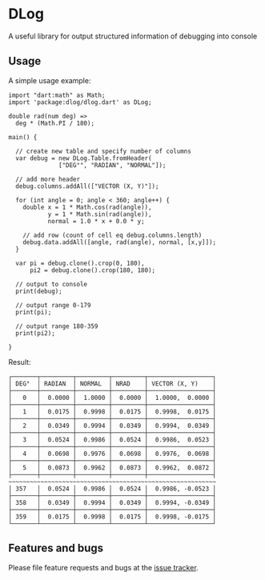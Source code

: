 # DLog

A useful library for output structured information of debugging into console

## Usage

A simple usage example:

    import "dart:math" as Math;
    import 'package:dlog/dlog.dart' as DLog;
    
    double rad(num deg) =>
      deg * (Math.PI / 180);
    
    main() {
    
      // create new table and specify number of columns
      var debug = new DLog.Table.fromHeader(
                  ["DEG°", "RADIAN", "NORMAL"]);
    
      // add more header
      debug.columns.addAll(["VECTOR (X, Y)"]);
    
      for (int angle = 0; angle < 360; angle++) {
        double x = 1 * Math.cos(rad(angle)),
               y = 1 * Math.sin(rad(angle)),
               normal = 1.0 * x + 0.0 * y;
    
        // add row (count of cell eq debug.columns.length)
        debug.data.addAll([angle, rad(angle), normal, [x,y]]);
      }
    
      var pi = debug.clone().crop(0, 180),
          pi2 = debug.clone().crop(180, 180);
    
      // output to console
      print(debug);
    
      // output range 0-179
      print(pi);
    
      // output range 180-359
      print(pi2);
    
    }

Result:

    ┌───────┬─────────┬─────────┬─────────┬──────────────────┐
    │ DEG°  │ RADIAN  │ NORMAL  │ NRAD    │ VECTOR (X, Y)    │
    ├───────┼─────────┼─────────┼─────────┼──────────────────┤
    │   0   │  0.0000 │  1.0000 │  0.0000 │  1.0000,  0.0000 │
    ├───────┼─────────┼─────────┼─────────┼──────────────────┤
    │   1   │  0.0175 │  0.9998 │  0.0175 │  0.9998,  0.0175 │
    ├───────┼─────────┼─────────┼─────────┼──────────────────┤
    │   2   │  0.0349 │  0.9994 │  0.0349 │  0.9994,  0.0349 │
    ├───────┼─────────┼─────────┼─────────┼──────────────────┤
    │   3   │  0.0524 │  0.9986 │  0.0524 │  0.9986,  0.0523 │
    ├───────┼─────────┼─────────┼─────────┼──────────────────┤
    │   4   │  0.0698 │  0.9976 │  0.0698 │  0.9976,  0.0698 │
    ├───────┼─────────┼─────────┼─────────┼──────────────────┤
    │   5   │  0.0873 │  0.9962 │  0.0873 │  0.9962,  0.0872 │
    ├───────┼─────────┼─────────┼─────────┼──────────────────┤
    ~~~~~~~~~~~~~~~~~~~~~~~~~~~~~~~~~~~~~~~~~~~~~~~~~~~~~~~~~~
    │ 357   │  0.0524 │  0.9986 │  0.0524 │  0.9986, -0.0523 │
    ├───────┼─────────┼─────────┼─────────┼──────────────────┤
    │ 358   │  0.0349 │  0.9994 │  0.0349 │  0.9994, -0.0349 │
    ├───────┼─────────┼─────────┼─────────┼──────────────────┤
    │ 359   │  0.0175 │  0.9998 │  0.0175 │  0.9998, -0.0175 │
    └───────┴─────────┴─────────┴─────────┴──────────────────┘

## Features and bugs

Please file feature requests and bugs at the [issue tracker][tracker].

[tracker]: https://github.com/vdakalov/DLog

